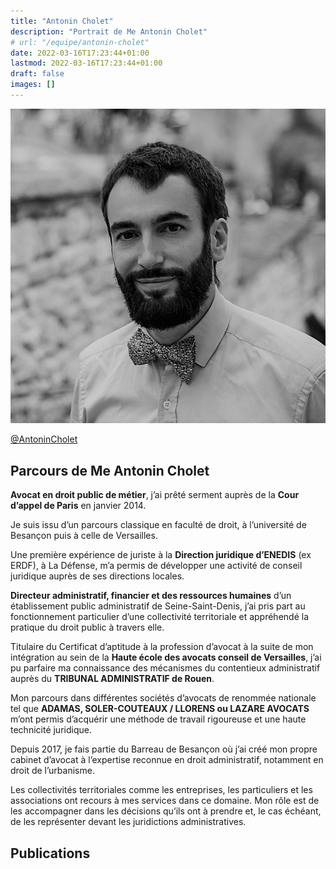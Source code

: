 ```yaml
---
title: "Antonin Cholet"
description: "Portrait de Me Antonin Cholet"
# url: "/equipe/antonin-cholet"
date: 2022-03-16T17:23:44+01:00
lastmod: 2022-03-16T17:23:44+01:00
draft: false
images: []
---
```


![Antonin Cholet portrait](antonincholetavocatportrait.jpg)

[@AntoninCholet](http://linkedin.com/in/antonincholet)

## Parcours de Me Antonin Cholet

__Avocat en droit public de métier__, j’ai prêté serment auprès de la __Cour d’appel de Paris__ en janvier 2014.

Je suis issu d’un parcours classique en faculté de droit, à l’université de Besançon puis à celle de Versailles.

Une première expérience de juriste à la __Direction juridique d’ENEDIS__ (ex ERDF), à La Défense, m’a permis de développer une activité de conseil juridique auprès de ses directions locales.

__Directeur administratif, financier et des ressources humaines__ d’un établissement public administratif de Seine-Saint-Denis, j’ai pris part au fonctionnement particulier d’une collectivité territoriale et appréhendé la pratique du droit public à travers elle.

Titulaire du Certificat d’aptitude à la profession d’avocat à la suite de mon intégration au sein de la __Haute école des avocats conseil de Versailles__, j’ai pu parfaire ma connaissance des mécanismes du contentieux administratif auprès du __TRIBUNAL ADMINISTRATIF de Rouen__.

Mon parcours dans différentes sociétés d’avocats de renommée nationale tel que __ADAMAS, SOLER-COUTEAUX / LLORENS ou LAZARE AVOCATS__ m’ont permis d’acquérir une méthode de travail rigoureuse et une haute technicité juridique.

Depuis 2017, je fais partie du Barreau de Besançon où j’ai créé mon propre cabinet d’avocat à l’expertise reconnue en droit administratif, notamment en droit de l’urbanisme.

Les collectivités territoriales comme les entreprises, les particuliers et les associations ont recours à mes services dans ce domaine. Mon rôle est de les accompagner dans les décisions qu’ils ont à prendre et, le cas échéant, de les représenter devant les juridictions administratives.

## Publications
